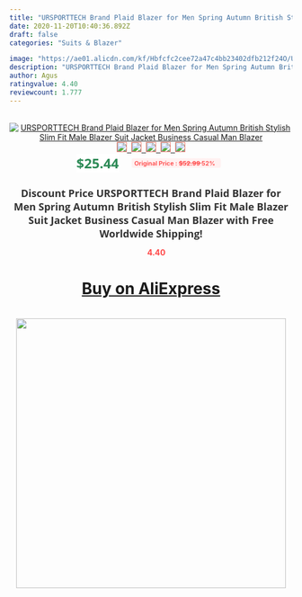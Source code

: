 ```yaml
---
title: "URSPORTTECH Brand Plaid Blazer for Men Spring Autumn British Stylish Slim Fit Male Blazer Suit Jacket Business Casual Man Blazer"
date: 2020-11-20T10:40:36.892Z
draft: false
categories: "Suits & Blazer"

image: "https://ae01.alicdn.com/kf/Hbfcfc2cee72a47c4bb23402dfb212f24O/URSPORTTECH-Brand-Plaid-Blazer-for-Men-Spring-Autumn-British-Stylish-Slim-Fit-Male-Blazer-Suit-Jacket.jpg"
description: "URSPORTTECH Brand Plaid Blazer for Men Spring Autumn British Stylish Slim Fit Male Blazer Suit Jacket Business Casual Man Blazer"
author: Agus
ratingvalue: 4.40
reviewcount: 1.777
---
```

<br>
<div style="text-align: center;">
<a href="https://s.click.aliexpress.com/e/_A25bKV" target="_blank" rel="nofollow noopener noreferrer"><img alt="URSPORTTECH Brand Plaid Blazer for Men Spring Autumn British Stylish Slim Fit Male Blazer Suit Jacket Business Casual Man Blazer" class="magnifier-image" src="https://ae01.alicdn.com/kf/Hbfcfc2cee72a47c4bb23402dfb212f24O/URSPORTTECH-Brand-Plaid-Blazer-for-Men-Spring-Autumn-British-Stylish-Slim-Fit-Male-Blazer-Suit-Jacket.jpg_640x640.jpg">
<br>
<img style="border:1px solid salmon" src="https://ae01.alicdn.com/kf/Hbfcfc2cee72a47c4bb23402dfb212f24O/URSPORTTECH-Brand-Plaid-Blazer-for-Men-Spring-Autumn-British-Stylish-Slim-Fit-Male-Blazer-Suit-Jacket.jpg_120x120.jpg">&nbsp;&nbsp;<img style="border:1px solid salmon" src="https://ae01.alicdn.com/kf/H57632f5eb2224db695b3745f1318ab8cB/URSPORTTECH-Brand-Plaid-Blazer-for-Men-Spring-Autumn-British-Stylish-Slim-Fit-Male-Blazer-Suit-Jacket.jpg_120x120.jpg">&nbsp;&nbsp;<img style="border:1px solid salmon" src="https://ae01.alicdn.com/kf/Hc212788c53fd4529935616afdc4c8e92O/URSPORTTECH-Brand-Plaid-Blazer-for-Men-Spring-Autumn-British-Stylish-Slim-Fit-Male-Blazer-Suit-Jacket.jpg_120x120.jpg">&nbsp;&nbsp;<img style="border:1px solid salmon" src="https://ae01.alicdn.com/kf/Hf4e1b139ed7e4f4f99ac0b5e882107cc0/URSPORTTECH-Brand-Plaid-Blazer-for-Men-Spring-Autumn-British-Stylish-Slim-Fit-Male-Blazer-Suit-Jacket.jpg_120x120.jpg">&nbsp;&nbsp;<img style="border:1px solid salmon" src="https://ae01.alicdn.com/kf/H8f2d32700b524d7697d94673d6a7990a9/URSPORTTECH-Brand-Plaid-Blazer-for-Men-Spring-Autumn-British-Stylish-Slim-Fit-Male-Blazer-Suit-Jacket.jpg_120x120.jpg"></a></div><br0>
<div style="text-align: center;"><span style="background-color: white; border: 0px; box-sizing: border-box; color: seagreen; display: inline-block; font-family: &quot;open sans&quot; , &quot;arial&quot; , &quot;helvetica&quot; , sans-serif , &quot;heiti&quot;; font-size: 24px; font-stretch: inherit; font-weight: 700; line-height: inherit; margin: 0px 10px 0px 0px; padding: 0px; vertical-align: middle;">$25.44 </span>
<span style="background: rgb(255 , 241 , 241); border-radius: 3px; border: 0px; box-sizing: border-box; color: #ff4747; display: inline-block; font-family: inherit; font-size: 12px; font-stretch: inherit; font-style: inherit; font-variant: inherit; font-weight: 600; line-height: inherit; margin: 0px; padding: 2px 5px; transform: scale(0.9); vertical-align: middle;">Original Price : <b style="text-decoration: line-through;">$52.99 </b> 52%&nbsp;&nbsp;</span></div>
<h1 style="color: #333333; display: inline-block; font-family: &quot;open sans&quot; , &quot;arial&quot; , &quot;helvetica&quot; , sans-serif , &quot;heiti&quot;; font-size: 18px; font-stretch: inherit; font-weight: 700; text-align: center;">Discount Price URSPORTTECH Brand Plaid Blazer for Men Spring Autumn British Stylish Slim Fit Male Blazer Suit Jacket Business Casual Man Blazer with Free Worldwide Shipping!</h1>
<div style="color: #ff4747; text-align: center;">
<img src="https://4.bp.blogspot.com/-M0ZcTcb-5uY/XleCXlxnR4I/AAAAAAAAAEc/OrjgMkXV1oMQFaCRZj5HQwOCBcu3w1FegCPcBGAYYCw/s1600/star.png" style="height: 15px;">&nbsp;<b>4.40</b></div>
<div class="button_cont" align="center"><a class="buynow_a" href="https://s.click.aliexpress.com/e/_A25bKV" target="_blank" rel="nofollow noopener noreferrer"><H1>Buy on AliExpress</H1></a></div><br>
<div class="separator" style="clear: both; text-align: center;">
<img src="https://lh3.googleusercontent.com/-pTy5HemUv9M/XlePHvY0dAI/AAAAAAAAAE4/0nX5iRUoIWY8eMW9Dpxeirr157OZliDIgCLcBGAsYHQ/s1600/badge.gif" width="480">
</div>
